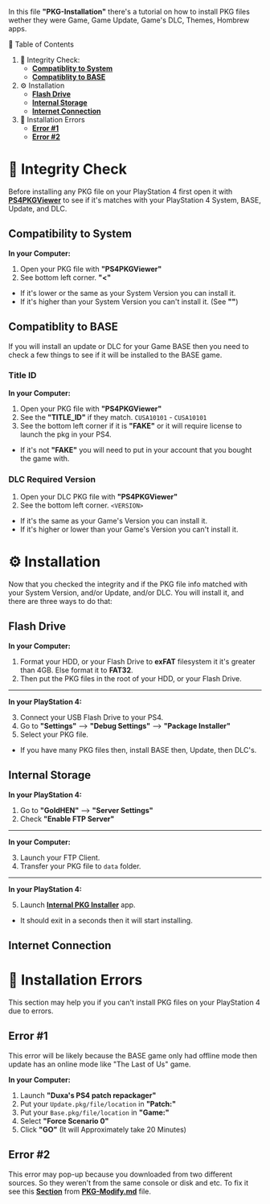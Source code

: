In this file **"PKG-Installation"** there's a tutorial on how to install PKG files wether they were Game, Game Update, Game's DLC, Themes, Hombrew apps.

🧭 Table of Contents
1. 🧪 Integrity Check:
    - **[Compatiblity to System](#compatibility-to-system)**
    - **[Compatiblity to BASE](#compatiblity-to-base)**
2. ⚙️ Installation
    - **[Flash Drive](#flash-drive)**
    - **[Internal Storage](#internal-storage)**
    - **[Internet Connection](#internet-connection)**
3. 🧰 Installation Errors
    - **[Error #1](#error-1)**
    - **[Error #2](#error-2)**


# 🧪 Integrity Check

Before installing any PKG file on your PlayStation 4 first open it with **[PS4PKGViewer]()** to see if it's matches with your PlayStation 4 System, BASE, Update, and DLC.

## Compatibility to System

**In your Computer:**

1. Open your PKG file with **"PS4PKGViewer"**
2. See bottom left corner. **"<"**
- If it's lower or the same as your System Version you can install it.
- If it's higher than your System Version you can't install it. (See **""**)


## Compatiblity to BASE

If you will install an update or DLC for your Game BASE then you need to check a few things to see if it will be installed to the BASE game.

### Title ID

**In your Computer:**

1. Open your PKG file with **"PS4PKGViewer"**
2. See the **"TITLE_ID"** if they match. `CUSA10101` - `CUSA10101`
3. See the bottom left corner if it is **"FAKE"** or it will require license to launch the pkg in your PS4.
- If it's not **"FAKE"** you will need to put in your account that you bought the game with.

### DLC Required Version

1. Open your DLC PKG file with **"PS4PKGViewer"**
2. See the bottom left corner. `<VERSION>`
- If it's the same as your Game's Version you can install it.
- If it's higher or lower than your Game's Version you can't install it. 


# ⚙️ Installation

Now that you checked the integrity and if the PKG file info matched with your System Version, and/or Update, and/or DLC. You will install it, and there are three ways to do that:

## Flash Drive

**In your Computer:**

1. Format your HDD, or your Flash Drive to  **exFAT** filesystem it it's greater than 4GB. Else format it to **FAT32**.
2. Then put the PKG files in the root of your HDD, or your Flash Drive.

---

**In your PlayStation 4:**

3. Connect your USB Flash Drive to your PS4.
4. Go to **"Settings"** --> **"Debug Settings"** --> **"Package Installer"**
5. Select your PKG file.
- If you have many PKG files then, install BASE then, Update, then DLC's.


## Internal Storage

**In your PlayStation 4:**

1. Go to **"GoldHEN"** --> **"Server Settings"**
2. Check **"Enable FTP Server"**

---

**In your Computer:**

3. Launch your FTP Client.
4. Transfer your PKG file to `data` folder.

--- 

**In your PlayStation 4:**

5. Launch **[Internal PKG Installer]()** app.
- It should exit in a seconds then it will start installing.

## Internet Connection




# 🧰 Installation Errors

This section may help you if you can't install PKG files on your PlayStation 4 due to errors.

## Error #1

This error will be likely because the BASE game only had offline mode then update has an online mode like "The Last of Us" game.

**In your Computer:**

1. Launch **"Duxa's PS4 patch repackager"**
2. Put your `Update.pkg/file/location` in **"Patch:"**
3. Put your `Base.pkg/file/location` in **"Game:"**
4. Select **"Force Scenario 0"**
5. Click **"GO"** (It will Approximately take 20 Minutes)

## Error #2 

This error may pop-up because you downloaded from two different sources. So they weren't from the same console or disk and etc. To fix it see this **[Section]()** from **[PKG-Modify.md]()** file.
